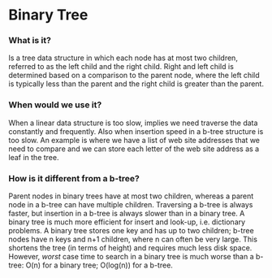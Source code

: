 # Binary Tree

### What is it?
Is a tree data structure in which each node has at most two children, referred to as the ﻿left child and the right child. Right and left child is determined based on a comparison to the parent node, where the left child is typically less than the parent and the right child is greater than the parent.

### When would we use it?
When a linear data structure is too slow, implies we need traverse the data constantly and frequently. Also when insertion speed in a b-tree structure is too slow. An example is where we have a list of web site addresses that we need to compare and we can store each letter of the web site address as a leaf in the tree.

### How is it different from a b-tree?
Parent nodes in binary trees have at most two children, whereas a parent node in a b-tree can have multiple children. Traversing a b-tree is always faster, but insertion in a b-tree is always slower than in a binary tree. A binary tree is much more efficient for insert and look-up, i.e. dictionary problems. A binary tree stores one key and has up to two children; b-tree nodes have n keys and n+1 children, where n can often be very large. This shortens the tree (in terms of height) and requires much less disk space. However, *worst* case time to search in a binary tree is much worse than a b-tree: O(n) for a binary tree; O(log(n)) for a b-tree.
